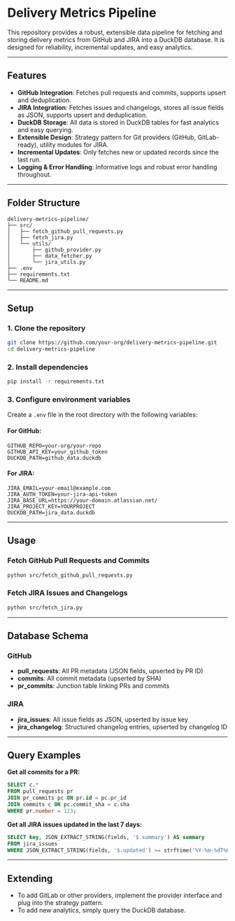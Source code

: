 # Delivery Metrics Pipeline

This repository provides a robust, extensible data pipeline for fetching and storing delivery metrics from GitHub and JIRA into a DuckDB database. It is designed for reliability, incremental updates, and easy analytics.

---

## Features

- **GitHub Integration**: Fetches pull requests and commits, supports upsert and deduplication.
- **JIRA Integration**: Fetches issues and changelogs, stores all issue fields as JSON, supports upsert and deduplication.
- **DuckDB Storage**: All data is stored in DuckDB tables for fast analytics and easy querying.
- **Extensible Design**: Strategy pattern for Git providers (GitHub, GitLab-ready), utility modules for JIRA.
- **Incremental Updates**: Only fetches new or updated records since the last run.
- **Logging & Error Handling**: Informative logs and robust error handling throughout.

---

## Folder Structure

```
delivery-metrics-pipeline/
├── src/
│   ├── fetch_github_pull_requests.py
│   ├── fetch_jira.py
│   └── utils/
│       ├── github_provider.py
│       ├── data_fetcher.py
│       └── jira_utils.py
├── .env
├── requirements.txt
└── README.md
```

---

## Setup

### 1. Clone the repository

```bash
git clone https://github.com/your-org/delivery-metrics-pipeline.git
cd delivery-metrics-pipeline
```

### 2. Install dependencies

```bash
pip install -r requirements.txt
```

### 3. Configure environment variables

Create a `.env` file in the root directory with the following variables:

#### For GitHub:

```
GITHUB_REPO=your-org/your-repo
GITHUB_API_KEY=your_github_token
DUCKDB_PATH=github_data.duckdb
```

#### For JIRA:

```
JIRA_EMAIL=your-email@example.com
JIRA_AUTH_TOKEN=your-jira-api-token
JIRA_BASE_URL=https://your-domain.atlassian.net/
JIRA_PROJECT_KEY=YOURPROJECT
DUCKDB_PATH=jira_data.duckdb
```

---

## Usage

### Fetch GitHub Pull Requests and Commits

```bash
python src/fetch_github_pull_requests.py
```

### Fetch JIRA Issues and Changelogs

```bash
python src/fetch_jira.py
```

---

## Database Schema

### GitHub

- **pull_requests**: All PR metadata (JSON fields, upserted by PR ID)
- **commits**: All commit metadata (upserted by SHA)
- **pr_commits**: Junction table linking PRs and commits

### JIRA

- **jira_issues**: All issue fields as JSON, upserted by issue key
- **jira_changelog**: Structured changelog entries, upserted by changelog ID

---

## Query Examples

**Get all commits for a PR:**
```sql
SELECT c.*
FROM pull_requests pr
JOIN pr_commits pc ON pr.id = pc.pr_id
JOIN commits c ON pc.commit_sha = c.sha
WHERE pr.number = 123;
```

**Get all JIRA issues updated in the last 7 days:**
```sql
SELECT key, JSON_EXTRACT_STRING(fields, '$.summary') AS summary
FROM jira_issues
WHERE JSON_EXTRACT_STRING(fields, '$.updated') >= strftime('%Y-%m-%dT%H:%M:%S.000+0000', now() - INTERVAL 7 DAY);
```

---

## Extending

- To add GitLab or other providers, implement the provider interface and plug into the strategy pattern.
- To add new analytics, simply query the DuckDB database.
